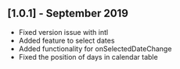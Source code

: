 ## [1.0.1] - September 2019

- Fixed version issue with intl
- Added feature to select dates
- Added functionality for onSelectedDateChange
- Fixed the position of days in calendar table